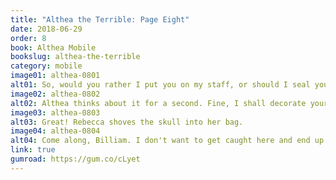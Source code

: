 ```yaml
---
title: "Althea the Terrible: Page Eight"
date: 2018-06-29
order: 8
book: Althea Mobile
bookslug: althea-the-terrible
category: mobile
image01: althea-0801
alt01: So, would you rather I put you on my staff, or should I seal you back up for all eternity?
image02: althea-0802
alt02: Althea thinks about it for a second. Fine, I shall decorate your staff for now, but know that some day...
image03: althea-0803
alt03: Great! Rebecca shoves the skull into her bag.
image04: althea-0804
alt04: Come along, Billiam. I don't want to get caught here and end up a skull on a stick.
link: true
gumroad: https://gum.co/cLyet
---
```

